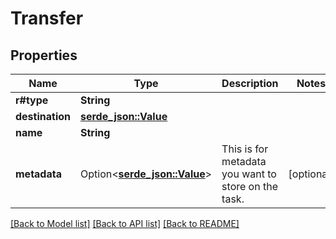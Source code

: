 # Transfer

## Properties

Name | Type | Description | Notes
------------ | ------------- | ------------- | -------------
**r#type** | **String** |  | 
**destination** | [**serde_json::Value**](.md) |  | 
**name** | **String** |  | 
**metadata** | Option<[**serde_json::Value**](.md)> | This is for metadata you want to store on the task. | [optional]

[[Back to Model list]](../README.md#documentation-for-models) [[Back to API list]](../README.md#documentation-for-api-endpoints) [[Back to README]](../README.md)



